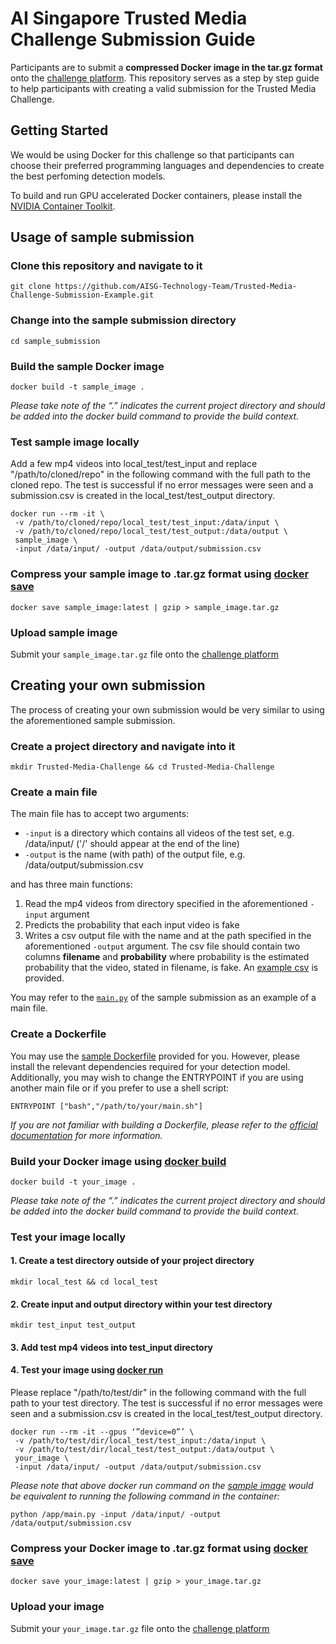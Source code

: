 # AI Singapore Trusted Media Challenge Submission Guide

Participants are to submit a **compressed Docker image in the tar.gz format** onto the [challenge platform](https://trustedmedia.aisingapore.org/competition/aisg/make-submission/). This repository serves as a step by step guide to help participants with creating a valid submission for the Trusted Media Challenge.

## Getting Started

We would be using Docker for this challenge so that participants can choose their preferred programming languages and dependencies to create the best perfoming detection models.

To build and run GPU accelerated Docker containers, please install the [NVIDIA Container Toolkit](https://docs.nvidia.com/datacenter/cloud-native/container-toolkit/install-guide.html).

## Usage of sample submission

### Clone this repository and navigate to it

```
git clone https://github.com/AISG-Technology-Team/Trusted-Media-Challenge-Submission-Example.git
```

### Change into the sample submission directory

```
cd sample_submission
```

### Build the sample Docker image

```
docker build -t sample_image .
```

_Please take note of the “.” indicates the current project directory and should be added into the docker build command to provide the build context._

### Test sample image locally

Add a few mp4 videos into local_test/test_input and replace "/path/to/cloned/repo" in the following command with the full path to the cloned repo. The test is successful if no error messages were seen and a submission.csv is created in the local_test/test_output directory.

```
docker run --rm -it \
 -v /path/to/cloned/repo/local_test/test_input:/data/input \
 -v /path/to/cloned/repo/local_test/test_output:/data/output \
 sample_image \
 -input /data/input/ -output /data/output/submission.csv
```

### Compress your sample image to .tar.gz format using [docker save](https://docs.docker.com/engine/reference/commandline/save/)

```
docker save sample_image:latest | gzip > sample_image.tar.gz
```

### Upload sample image

Submit your `sample_image.tar.gz` file onto the [challenge platform](https://trustedmedia.aisingapore.org/competition/aisg/make-submission/)

## Creating your own submission

The process of creating your own submission would be very similar to using the aforementioned sample submission.

### Create a project directory and navigate into it

```
mkdir Trusted-Media-Challenge && cd Trusted-Media-Challenge
```

### Create a main file

The main file has to accept two arguments:

- `-input` is a directory which contains all videos of the test set, e.g. /data/input/ ('/' should appear at the end of the line)
- `-output` is the name (with path) of the output file, e.g. /data/output/submission.csv

and has three main functions:

1. Read the mp4 videos from directory specified in the aforementioned `-input` argument
2. Predicts the probability that each input video is fake
3. Writes a csv output file with the name and at the path specified in the aforementioned `-output` argument. The csv file should contain two columns **filename** and **probability** where probability is the estimated probability that the video, stated in filename, is fake. An [example csv](local_test/test_output/sample_submission.csv) is provided.

You may refer to the [`main.py`](sample_submission/main.py) of the sample submission as an example of a main file.

### Create a Dockerfile

You may use the [sample Dockerfile](sample_submission/Dockerfile) provided for you. However, please install the relevant dependencies required for your detection model. Additionally, you may wish to change the ENTRYPOINT if you are using another main file or if you prefer to use a shell script:

```
ENTRYPOINT ["bash","/path/to/your/main.sh"]
```

_If you are not familiar with building a Dockerfile, please refer to the [official documentation](https://docs.docker.com/engine/reference/builder/) for more information._

### Build your Docker image using [docker build](https://docs.docker.com/engine/reference/commandline/build/)

```
docker build -t your_image .
```

_Please take note of the “.” indicates the current project directory and should be added into the docker build command to provide the build context._

### Test your image locally

#### 1. Create a test directory outside of your project directory

```
mkdir local_test && cd local_test
```

#### 2. Create input and output directory within your test directory

```
mkdir test_input test_output
```

#### 3. Add test mp4 videos into test_input directory

#### 4. Test your image using [docker run](https://docs.docker.com/engine/reference/run/)

Please replace "/path/to/test/dir" in the following command with the full path to your test directory. The test is successful if no error messages were seen and a submission.csv is created in the local_test/test_output directory.

```
docker run --rm -it --gpus ‘”device=0”’ \
 -v /path/to/test/dir/local_test/test_input:/data/input \
 -v /path/to/test/dir/local_test/test_output:/data/output \
 your_image \
 -input /data/input/ -output /data/output/submission.csv
```

_Please note that above docker run command on the [sample image](#Build-the-sample-Docker-image) would be equivalent to running the following command in the container:_

```
python /app/main.py -input /data/input/ -output /data/output/submission.csv
```

### Compress your Docker image to .tar.gz format using [docker save](https://docs.docker.com/engine/reference/commandline/save/)

```
docker save your_image:latest | gzip > your_image.tar.gz
```

### Upload your image

Submit your `your_image.tar.gz` file onto the [challenge platform](https://trustedmedia.aisingapore.org/competition/aisg/make-submission/)
